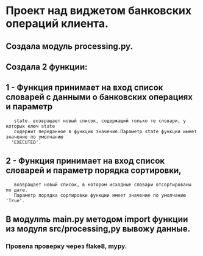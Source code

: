# Проект над виджетом банковских операций клиента.

## Создала модуль processing.py.
## Создала 2 функции:
## 1 - Функция принимает на вход список словарей с данными о банковских операциях и параметр 
       state. возвращает новый список, содержащий только те словари, у которых ключ state
       содержит переданное в функцию значение.Параметр state функции имеет значение по умолчанию 
      'EXECUTED'.
## 2 - Функция принимает на вход список словарей и параметр порядка сортировки, 
       возвращает новый список, в котором исходные словари отсортированы по дате.
       Параметр порядка сортировки функции имеет значение по умолчанию 'True'.

## В модулmь main.py методом import функции из модуля src/processing,py вывожу данные.

### Провела проверку через flake8, mypy.